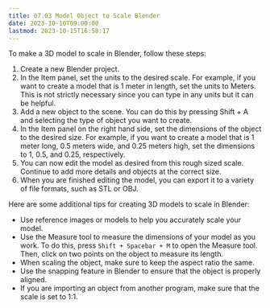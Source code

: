 ```yaml
---
title: 07.03 Model Object to Scale Blender
date: 2023-10-10T09:00:00
lastmod: 2023-10-15T16:58:17
---
```


To make a 3D model to scale in Blender, follow these steps:

1. Create a new Blender project.
2. In the Item panel, set the units to the desired scale. For example, if you want to create a model that is 1 meter in length, set the units to Meters. This is not strictly necessary since you can type in any units but it can be helpful.
3. Add a new object to the scene. You can do this by pressing Shift + A and selecting the type of object you want to create.
4. In the Item panel on the right hand side, set the dimensions of the object to the desired size. For example, if you want to create a model that is 1 meter long, 0.5 meters wide, and 0.25 meters high, set the dimensions to 1, 0.5, and 0.25, respectively.
5. You can now edit the model as desired from this rough sized scale. Continue to add more details and objects at the correct size.
6. When you are finished editing the model, you can export it to a variety of file formats, such as STL or OBJ.

Here are some additional tips for creating 3D models to scale in Blender:

- Use reference images or models to help you accurately scale your model.
- Use the Measure tool to measure the dimensions of your model as you work. To do this, press `Shift + Spacebar + M` to open the Measure tool. Then, click on two points on the object to measure its length.
- When scaling the object, make sure to keep the aspect ratio the same.
- Use the snapping feature in Blender to ensure that the object is properly aligned.
- If you are importing an object from another program, make sure that the scale is set to 1:1.
